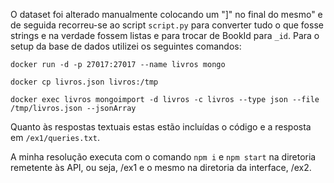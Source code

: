 O dataset foi alterado manualmente colocando um "]" no final do mesmo" e de seguida recorreu-se ao script `script.py` para converter tudo o que fosse strings e na verdade fossem listas e para trocar de BookId para `_id`.
Para o setup da base de dados utilizei os seguintes comandos:

`docker run -d -p 27017:27017 --name livros mongo` 

`docker cp livros.json livros:/tmp`

`docker exec livros mongoimport -d livros -c livros --type json --file /tmp/livros.json --jsonArray`

Quanto às respostas textuais estas estão incluídas o código e a resposta em `/ex1/queries.txt`.

A minha resolução executa com o comando `npm i` e `npm start` na diretoria remetente às API, ou seja, /ex1 e o mesmo na diretoria da interface, /ex2.